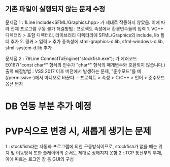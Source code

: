 ## 기존 파일이 실행되지 않는 문제 수정
문제점 1 : 1Line include<SFML/Graphics.hpp> 가 제대로 작동하지 않았음.
         이에 따라 전체 프로그램 구동 불가
해결방법 : 프로젝트 속성에서 환경변수들의 입력
         1. VC++ 디렉터리 > 포함 디렉터리, 라이브러리 디렉터리에 SFML/Graphics의 include, lib 폴더 추가
         2. 링커 > 입력 > 추가 종속성에 sfml-graphics-d.lib, sfml-windows-d.lib, sfml-system-d.lib 추가

문제점 2 : 79Line ConnectToEngine("stockfish.exe"); 가
        에러코드 E0167("const char*" 형식의 인수가 "char*" 형식의 매개변수와 호환되지 않습니다.) 출력
해결방법 : VSS 2017 이후 버전에서 발생하는 문제, "준수모드"를 예(/permissive-)에서 아니오로 바꾼다.
        - 프로젝트 > 속성 > C/C++ > 언어 > 준수모드 옵션 변경
        
# DB 연동 부분 추가 예정
# PVP식으로 변경 시, 새롭게 생기는 문제
1 : stockfish라는 자동화 프로그램에 의한 구동방식이므로, stockfish가 없을 때는 위치 및 이동방식 또한 플레이어의 순서도 제대로 정해지지 못함
2 : TCP 통신부의 부재, 이에 따르는 로그인 창 등 GUI의 구성
